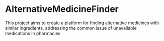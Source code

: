 # AlternativeMedicineFinder
This project aims to create a platform for finding alternative medicines with similar ingredients, addressing the common issue of unavailable medications in pharmacies.
